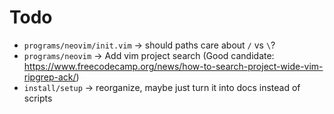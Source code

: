 # Todo
- `programs/neovim/init.vim` -> should paths care about `/` vs `\`?
- `programs/neovim` -> Add vim project search (Good candidate: https://www.freecodecamp.org/news/how-to-search-project-wide-vim-ripgrep-ack/)
- `install/setup` -> reorganize, maybe just turn it into docs instead of scripts
